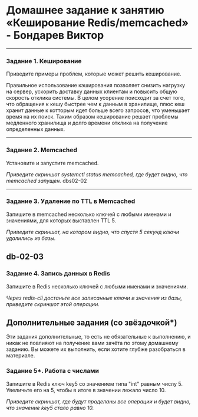 # Домашнее задание к занятию «Кеширование Redis/memcached» - Бондарев Виктор

---

### Задание 1. Кеширование 

Приведите примеры проблем, которые может решить кеширование. 

Правильное использование кэширования позволяет снизить нагрузку на сервер, ускорить доставку данных клиентам и повысить общую скорость отклика системы.
В целом усорение поисходит за счет того, что обращения к кешу быстрее чем к данным в хранилище, плюс кеш хранит данные к котторым идет больше всего запросов, что уменьшает время на их поиск.
Таким образом кеширование решает проблемы медленного хранилища и долго времени отклика на получение определенных данных.

---

### Задание 2. Memcached

Установите и запустите memcached.

*Приведите скриншот systemctl status memcached, где будет видно, что memcached запущен.*
dbs02-02

---

### Задание 3. Удаление по TTL в Memcached

Запишите в memcached несколько ключей с любыми именами и значениями, для которых выставлен TTL 5. 

*Приведите скриншот, на котором видно, что спустя 5 секунд ключи удалились из базы.*

db-02-03
---

### Задание 4. Запись данных в Redis

Запишите в Redis несколько ключей с любыми именами и значениями. 

*Через redis-cli достаньте все записанные ключи и значения из базы, приведите скриншот этой операции.*


## Дополнительные задания (со звёздочкой*)
Эти задания дополнительные, то есть не обязательные к выполнению, и никак не повлияют на получение вами зачёта по этому домашнему заданию. Вы можете их выполнить, если хотите глубже разобраться в материале.

### Задание 5*. Работа с числами 

Запишите в Redis ключ key5 со значением типа "int" равным числу 5. Увеличьте его на 5, чтобы в итоге в значении лежало число 10.  

*Приведите скриншот, где будут проделаны все операции и будет видно, что значение key5 стало равно 10.*
